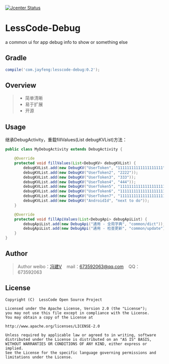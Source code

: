 [![Jcenter Status](https://api.bintray.com/packages/openproject/maven/lesscode-debug/images/download.svg)](https://bintray.com/openproject/maven/lesscode-debug)

# LessCode-Debug
a common ui for app debug info to show or something else

## Gradle

```groovy
compile('com.jayfeng:lesscode-debug:0.2');
```

## Overview
> * 简单清晰
> * 易于扩展
> * 开源

## Usage
继承DebugActivity，重载fillValues(List<DebugKV> debugKVList)方法：
```java
public class MyDebugActivity extends DebugActivity {

    @Override
    protected void fillValues(List<DebugKV> debugKVList) {
        debugKVList.add(new DebugKV("UserToken", "11111111111111111111"));
        debugKVList.add(new DebugKV("UserToken2", "2222"));
        debugKVList.add(new DebugKV("UserToken3", "333"));
        debugKVList.add(new DebugKV("UserToken4", "444"));
        debugKVList.add(new DebugKV("UserToken5", "11111111111111111111"));
        debugKVList.add(new DebugKV("UserToken6", "11111111111111111111"));
        debugKVList.add(new DebugKV("UserToken7", "11111111111111111111"));
        debugKVList.add(new DebugKV("AndroidId", "next to do"));
    }

    @Override
    protected void fillApiValues(List<DebugApi> debugApiList) {
        debugApiList.add(new DebugApi("通用 - 全局字典", "common/dict"));
        debugApiList.add(new DebugApi("通用 - 检查更新", "common/update"));
    }
}
```

## Author

> Author weibo：<a href="http://weibo.com/xiaofengjian" target="_blank">冯建V</a>&nbsp;&nbsp;&nbsp;&nbsp;mail：673592063@qq.com&nbsp;&nbsp;&nbsp;&nbsp;QQ：673592063

## License

```
Copyright (C)  LessCode Open Source Project

Licensed under the Apache License, Version 2.0 (the "License");
you may not use this file except in compliance with the License.
You may obtain a copy of the License at

http://www.apache.org/licenses/LICENSE-2.0

Unless required by applicable law or agreed to in writing, software
distributed under the License is distributed on an "AS IS" BASIS,
WITHOUT WARRANTIES OR CONDITIONS OF ANY KIND, either express or implied.
See the License for the specific language governing permissions and
limitations under the License.
```
